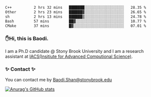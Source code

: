 <!--START_SECTION:waka-->

```txt
C++          2 hrs 32 mins   ███████░░░░░░░░░░░░░░░░░░   28.35 %
Other        2 hrs 23 mins   ██████▓░░░░░░░░░░░░░░░░░░   26.65 %
sh           2 hrs 13 mins   ██████▒░░░░░░░░░░░░░░░░░░   24.78 %
Bash         57 mins         ██▓░░░░░░░░░░░░░░░░░░░░░░   10.77 %
CMake        37 mins         █▓░░░░░░░░░░░░░░░░░░░░░░░   07.01 %
```

<!--END_SECTION:waka-->

### ✋Hi, this is Baodi. 

I am a Ph.D candidate @ Stony Brook University and I am a research assistant at [IACS(Insitiute for Advanced Computional Science)](https://iacs.stonybrook.edu/).

### ✨ Contact ✨

You can contact me by [Baodi.Shan@stonybrook.edu](mailto:Baodi.Shan@stonybrook.edu)

[![Anurag's GitHub stats](https://github-readme-stats.vercel.app/api?username=lwshanbd&theme=jolly&show_icons=true&count_private=true&include_all_commits=true)](https://github.com/anuraghazra/github-readme-stats)



<!--
**lwshanbd/lwshanbd** is a ✨ _special_ ✨ repository because its `README.md` (this file) appears on your GitHub profile.

Here are some ideas to get you started:

- 🔭 I’m currently working on ...
- 🌱 I’m currently learning ...
- 👯 I’m looking to collaborate on ...
- 🤔 I’m looking for help with ...
- 💬 Ask me about ...
- 📫 How to reach me: ...
- 😄 Pronouns: ...
- ⚡ Fun fact: ...
-->
